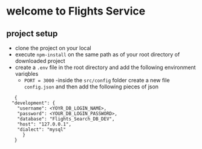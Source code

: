 # welcome to Flights Service

## project setup
- clone the project on your local
- execute `npm-install` on the same path as of your root directory of downloaded project
- create a `.env` file in the root directory and add the following environment variqbles
    - `PORT = 3000`
-inside the `src/config` folder create a new file `config.json` and then add the following pieces of json

```
   {
  "development": {
    "username": <YOYR_DB_LOGIN_NAME>,
    "password": <YOUR_DB_LOGIN_PASSWORD>,
    "database": "Flights_Search_DB_DEV",
    "host": "127.0.0.1",
    "dialect": "mysql"
      }
   }

```